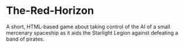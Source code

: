 # The-Red-Horizon
 A short, HTML-based game about taking control of the AI of a small mercenary spaceship as it aids the Starlight Legion against defeating a band of pirates. 

